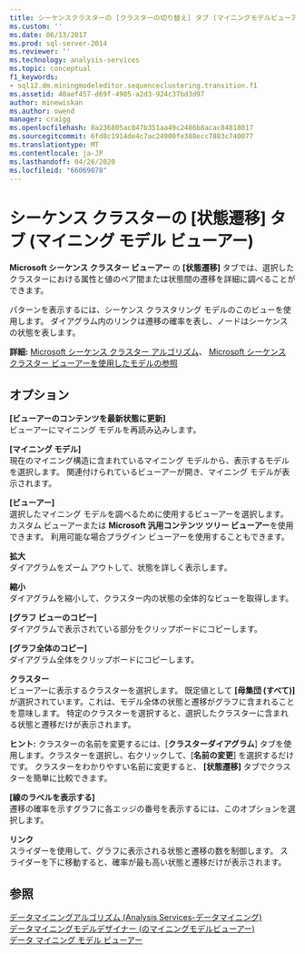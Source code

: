 ```yaml
---
title: シーケンスクラスターの [クラスターの切り替え] タブ (マイニングモデルビューアー)Microsoft Docs
ms.custom: ''
ms.date: 06/13/2017
ms.prod: sql-server-2014
ms.reviewer: ''
ms.technology: analysis-services
ms.topic: conceptual
f1_keywords:
- sql12.dm.miningmodeleditor.sequenceclustering.transition.f1
ms.assetid: 40aef457-d69f-4905-a2d3-924c37bd3d97
author: minewiskan
ms.author: owend
manager: craigg
ms.openlocfilehash: 8a236805ac047b351aa49c2486b8acac84818017
ms.sourcegitcommit: 6fd8c1914de4c7ac24900fe388ecc7883c740077
ms.translationtype: MT
ms.contentlocale: ja-JP
ms.lasthandoff: 04/26/2020
ms.locfileid: "66069078"
---
```

# <a name="sequence-clustering-cluster-transition-tab-mining-model-viewer"></a>シーケンス クラスターの [状態遷移] タブ (マイニング モデル ビューアー)
  **Microsoft シーケンス クラスター ビューアー** の **[状態遷移]** タブでは、選択したクラスターにおける属性と値のペア間または状態間の遷移を詳細に調べることができます。  
  
 パターンを表示するには、シーケンス クラスタリング モデルのこのビューを使用します。 ダイアグラム内のリンクは遷移の確率を表し、ノードはシーケンスの状態を表します。  
  
 **詳細:** [Microsoft シーケンス クラスター アルゴリズム](data-mining/microsoft-sequence-clustering-algorithm.md)、 [Microsoft シーケンス クラスター ビューアーを使用したモデルの参照](data-mining/browse-a-model-using-the-microsoft-sequence-cluster-viewer.md)  
  
## <a name="options"></a>オプション  
 **[ビューアーのコンテンツを最新状態に更新]**  
 ビューアーにマイニング モデルを再読み込みします。  
  
 **[マイニング モデル]**  
 現在のマイニング構造に含まれているマイニング モデルから、表示するモデルを選択します。 関連付けられているビューアーが開き、マイニング モデルが表示されます。  
  
 **[ビューアー]**  
 選択したマイニング モデルを調べるために使用するビューアーを選択します。 カスタム ビューアーまたは **Microsoft 汎用コンテンツ ツリー ビューアー**を使用できます。 利用可能な場合プラグイン ビューアーを使用することもできます。  
  
 **拡大**  
 ダイアグラムをズーム アウトして、状態を詳しく表示します。  
  
 **縮小**  
 ダイアグラムを縮小して、クラスター内の状態の全体的なビューを取得します。  
  
 **[グラフ ビューのコピー]**  
 ダイアグラムで表示されている部分をクリップボードにコピーします。  
  
 **[グラフ全体のコピー]**  
 ダイアグラム全体をクリップボードにコピーします。  
  
 **クラスター**  
 ビューアーに表示するクラスターを選択します。 既定値として **[母集団 (すべて)]** が選択されています。これは、モデル全体の状態と遷移がグラフに含まれることを意味します。 特定のクラスターを選択すると、選択したクラスターに含まれる状態と遷移だけが表示されます。  
  
 **ヒント:** クラスターの名前を変更するには、[**クラスターダイアグラム**] タブを使用します。クラスターを選択し、右クリックして、[**名前の変更**] を選択するだけです。 クラスターをわかりやすい名前に変更すると、 **[状態遷移]** タブでクラスターを簡単に比較できます。  
  
 **[線のラベルを表示する]**  
 遷移の確率を示すグラフに各エッジの番号を表示するには、このオプションを選択します。  
  
 **リンク**  
 スライダーを使用して、グラフに表示される状態と遷移の数を制御します。 スライダーを下に移動すると、確率が最も高い状態と遷移だけが表示されます。  
  
## <a name="see-also"></a>参照  
 [データマイニングアルゴリズム &#40;Analysis Services-データマイニング&#41;](data-mining/data-mining-algorithms-analysis-services-data-mining.md)   
 [データマイニングモデルデザイナー &#40;のマイニングモデルビューアー&#41;](mining-model-viewers-data-mining-model-designer.md)   
 [データ マイニング モデル ビューアー](data-mining/data-mining-model-viewers.md)  
  
  
